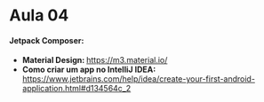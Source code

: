 # Aula 04

#### Jetpack Composer:
- <b>Material Design: </b>https://m3.material.io/
- <b>Como criar um app no IntelliJ IDEA: </b> https://www.jetbrains.com/help/idea/create-your-first-android-application.html#d134564c_2
